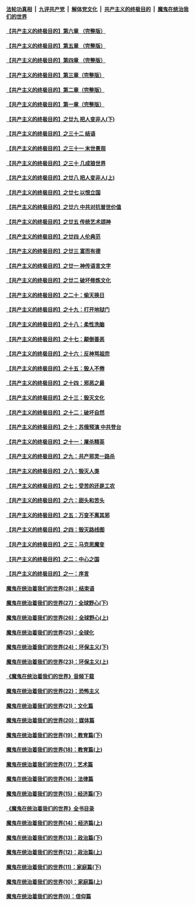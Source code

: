 ####  [法轮功真相](../../../../basic/blob/master/README.md?t=04090830) &nbsp;|&nbsp; [九评共产党](../../../../9ping.md/blob/master/README.md?t=04090830) &nbsp;|&nbsp; [解体党文化](../../../../jtdwh.md/blob/master/README.md?t=04090830)  &nbsp;|&nbsp; [共产主义的终极目的](../../../../gczydzjmd.md/blob/master/README.md?t=04090830) &nbsp;|&nbsp; [魔鬼在统治我们的世界](../../../../mgztzwmdsj.md/blob/master/README.md?t=04090830) 

#### [【共产主义的终极目的】第六章 （完整版）](../pages/nsc422/n11428913.md?t=04090830) 

#### [【共产主义的终极目的】第五章 （完整版）](../pages/nsc422/n11428912.md?t=04090830) 

#### [【共产主义的终极目的】第四章 （完整版）](../pages/nsc422/n11428907.md?t=04090830) 

#### [【共产主义的终极目的】第三章（完整版）](../pages/nsc422/n11428848.md?t=04090830) 

#### [【共产主义的终极目的】第二章（完整版）](../pages/nsc422/n11428831.md?t=04090830) 

#### [【共产主义的终极目的】第一章（完整版）](../pages/nsc422/n11417651.md?t=04090830) 

#### [【共产主义的终极目的】之廿九 把人变非人(下)](../pages/nsc422/n11344140.md?t=04090830) 

#### [【共产主义的终极目的】之三十二 结语](../pages/nsc422/n11360535.md?t=04090830) 

#### [【共产主义的终极目的】之三十一 末世景观](../pages/nsc422/n11351129.md?t=04090830) 

#### [【共产主义的终极目的】之三十 几成狼世界](../pages/nsc422/n11348280.md?t=04090830) 

#### [【共产主义的终极目的】之廿八 把人变非人(上)](../pages/nsc422/n11340492.md?t=04090830) 

#### [【共产主义的终极目的】之廿七 以恨立国](../pages/nsc422/n11336944.md?t=04090830) 

#### [【共产主义的终极目的】之廿六 中共对抗普世价值](../pages/nsc422/n11324785.md?t=04090830) 

#### [【共产主义的终极目的】之廿五 传统艺术颂神](../pages/nsc422/n11296396.md?t=04090830) 

#### [【共产主义的终极目的】之廿四 人伦典范](../pages/nsc422/n11296397.md?t=04090830) 

#### [【共产主义的终极目的】之廿三 富而有德](../pages/nsc422/n11283598.md?t=04090830) 

#### [【共产主义的终极目的】之廿一 神传语言文字](../pages/nsc422/n11263265.md?t=04090830) 

#### [【共产主义的终极目的】之廿二 破坏修炼文化](../pages/nsc422/n11245728.md?t=04090830) 

#### [【共产主义的终极目的】之二十：偷天换日](../pages/nsc422/n11238846.md?t=04090830) 

#### [【共产主义的终极目的】之十九：打开地狱门](../pages/nsc422/n11206376.md?t=04090830) 

#### [【共产主义的终极目的】之十八：柔性洗脑](../pages/nsc422/n11199994.md?t=04090830) 

#### [【共产主义的终极目的】之十七：颠倒善恶](../pages/nsc422/n11179782.md?t=04090830) 

#### [【共产主义的终极目的】之十六：反神骂祖宗](../pages/nsc422/n11166798.md?t=04090830) 

#### [【共产主义的终极目的】之十五：毁人不倦](../pages/nsc422/n11166792.md?t=04090830) 

#### [【共产主义的终极目的】之十四：邪恶之最](../pages/nsc422/n11150249.md?t=04090830) 

#### [【共产主义的终极目的】之十三：毁灭文化](../pages/nsc422/n11135227.md?t=04090830) 

#### [【共产主义的终极目的】之十二：破坏自然](../pages/nsc422/n11135214.md?t=04090830) 

#### [【共产主义的终极目的】之十：苏俄预演 中共登台](../pages/nsc422/n11118424.md?t=04090830) 

#### [【共产主义的终极目的】之十一：屠杀精英](../pages/nsc422/n11118442.md?t=04090830) 

#### [【共产主义的终极目的】之九：共产邪灵一路杀](../pages/nsc422/n11114139.md?t=04090830) 

#### [【共产主义的终极目的】之八：毁灭人类](../pages/nsc422/n11108503.md?t=04090830) 

#### [【共产主义的终极目的】之七：受苦的还是工农](../pages/nsc422/n11101809.md?t=04090830) 

#### [【共产主义的终极目的】之六：甜头和苦头](../pages/nsc422/n11096971.md?t=04090830) 

#### [【共产主义的终极目的】之五：万变不离其邪](../pages/nsc422/n11091285.md?t=04090830) 

#### [【共产主义的终极目的】之四：毁灭路线图](../pages/nsc422/n11086284.md?t=04090830) 

#### [【共产主义的终极目的】之三：马克思魔变](../pages/nsc422/n11061941.md?t=04090830) 

#### [【共产主义的终极目的】之二：中心之国](../pages/nsc422/n11047728.md?t=04090830) 

#### [【共产主义的终极目的】之一：序言](../pages/nsc422/n11086077.md?t=04090830) 

#### [魔鬼在统治着我们的世界(28)：结束语](../pages/nsc422/n10936246.md?t=04090830) 

#### [魔鬼在统治着我们的世界(27)：全球野心(下)](../pages/nsc422/n10928319.md?t=04090830) 

#### [魔鬼在统治着我们的世界(26)：全球野心(上)](../pages/nsc422/n10900318.md?t=04090830) 

#### [魔鬼在统治着我们的世界(25)：全球化](../pages/nsc422/n10788205.md?t=04090830) 

#### [魔鬼在统治着我们的世界(24)：环保主义(下)](../pages/nsc422/n10695307.md?t=04090830) 

#### [魔鬼在统治着我们的世界(23)：环保主义(上)](../pages/nsc422/n10688613.md?t=04090830) 

#### [《魔鬼在统治着我们的世界》音频下载](../pages/nsc422/n10635553.md?t=04090830) 

#### [魔鬼在统治着我们的世界(22)：恐怖主义](../pages/nsc422/n10614727.md?t=04090830) 

#### [魔鬼在统治着我们的世界(21)：文化篇](../pages/nsc422/n10597706.md?t=04090830) 

#### [魔鬼在统治着我们的世界(20)：媒体篇](../pages/nsc422/n10586579.md?t=04090830) 

#### [魔鬼在统治着我们的世界(19)：教育篇(下)](../pages/nsc422/n10564808.md?t=04090830) 

#### [魔鬼在统治着我们的世界(18)：教育篇(上)](../pages/nsc422/n10526970.md?t=04090830) 

#### [魔鬼在统治着我们的世界(17)：艺术篇](../pages/nsc422/n10499093.md?t=04090830) 

#### [魔鬼在统治着我们的世界(16)：法律篇](../pages/nsc422/n10485969.md?t=04090830) 

#### [魔鬼在统治着我们的世界(15)：经济篇(下)](../pages/nsc422/n10469975.md?t=04090830) 

#### [《魔鬼在统治着我们的世界》全书目录](../pages/nsc422/n10464261.md?t=04090830) 

#### [魔鬼在统治着我们的世界(14)：经济篇(上)](../pages/nsc422/n10457370.md?t=04090830) 

#### [魔鬼在统治着我们的世界(13)：政治篇(下)](../pages/nsc422/n10448270.md?t=04090830) 

#### [魔鬼在统治着我们的世界(12)：政治篇(上)](../pages/nsc422/n10444576.md?t=04090830) 

#### [魔鬼在统治着我们的世界(11)：家庭篇(下)](../pages/nsc422/n10440961.md?t=04090830) 

#### [魔鬼在统治着我们的世界(10)：家庭篇(上)](../pages/nsc422/n10435448.md?t=04090830) 

#### [魔鬼在统治着我们的世界(9)：信仰篇](../pages/nsc422/n10432159.md?t=04090830) 

